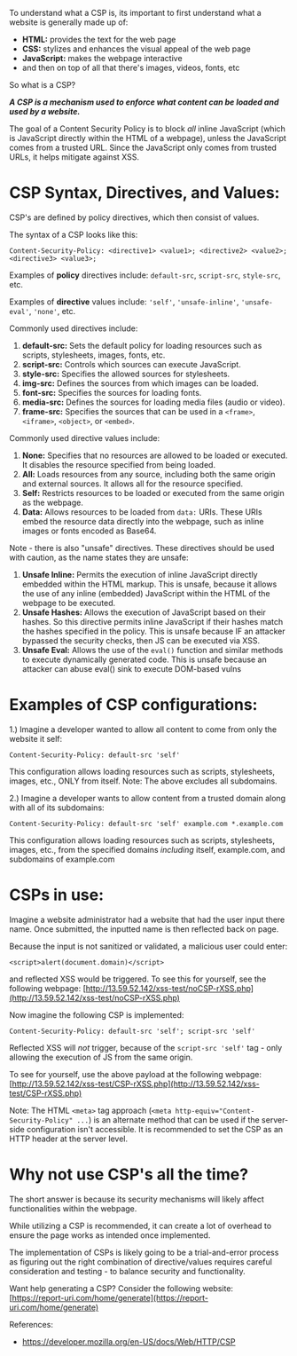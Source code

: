 To understand what a CSP is, its important to first understand what a website is generally made up of:
- **HTML:** provides the text for the web page
- **CSS:** stylizes and enhances the visual appeal of the web page
- **JavaScript:** makes the webpage interactive
- and then on top of all that there's images, videos, fonts, etc
  
So what is a CSP?

***A CSP is a mechanism used to enforce what content can be loaded and used by a website.***

The goal of a Content Security Policy is to block *all* inline JavaScript (which is JavaScript directly within the HTML of a webpage), unless the JavaScript comes from a trusted URL. Since the JavaScript only comes from trusted URLs, it helps mitigate against XSS.

# CSP Syntax, Directives, and Values:

CSP's are defined by policy directives, which then consist of values.

The syntax of a CSP looks like this:
```
Content-Security-Policy: <directive1> <value1>; <directive2> <value2>; <directive3> <value3>;
```

Examples of **policy** directives include: `default-src`, `script-src`, `style-src`, etc.

Examples of **directive** values include: `'self'`, `'unsafe-inline'`, `'unsafe-eval'`, `'none'`, etc.

Commonly used directives include:
1. **default-src:** Sets the default policy for loading resources such as scripts, stylesheets, images, fonts, etc.
2. **script-src:** Controls which sources can execute JavaScript.
3. **style-src:** Specifies the allowed sources for stylesheets.
4. **img-src:** Defines the sources from which images can be loaded.
5. **font-src:** Specifies the sources for loading fonts.
6. **media-src:** Defines the sources for loading media files (audio or video).
7. **frame-src:** Specifies the sources that can be used in a `<frame>`, `<iframe>`, `<object>`, or `<embed>`.

Commonly used directive values include:
1. **None:** Specifies that no resources are allowed to be loaded or executed. It disables the resource specified  from being loaded.
2. **All:** Loads resources from any source, including both the same origin and external sources. It allows all for the resource specified. 
3. **Self:** Restricts resources to be loaded or executed from the same origin as the webpage. 
4. **Data:** Allows resources to be loaded from `data:` URIs. These URIs embed the resource data directly into the webpage, such as inline images or fonts encoded as Base64.


Note - there is also "unsafe" directives. These directives should be used with caution, as the name states they are unsafe:
1. **Unsafe Inline:** Permits the execution of inline JavaScript directly embedded within the HTML markup. This is unsafe, because it allows the use of any inline (embedded) JavaScript within the HTML of the webpage to be executed.
2. **Unsafe Hashes:** Allows the execution of JavaScript based on their hashes. So this directive permits inline JavaScript if their hashes match the hashes specified in the policy. This is unsafe because IF an attacker bypassed the security checks, then JS can be executed via XSS.
3. **Unsafe Eval:** Allows the use of the `eval()` function and similar methods to execute dynamically generated code. This is unsafe because an attacker can abuse eval() sink to execute DOM-based vulns

# Examples of CSP configurations:

1.) Imagine a developer wanted to allow all content to come from only the website it self:
```
Content-Security-Policy: default-src 'self'
```

This configuration allows loading resources such as scripts, stylesheets, images, etc., ONLY from itself. Note: The above excludes all subdomains.

2.) Imagine a developer wants to allow content from a trusted domain along with all of its subdomains:
```
Content-Security-Policy: default-src 'self' example.com *.example.com
```

This configuration allows loading resources such as scripts, stylesheets, images, etc., from the specified domains *including* itself, example.com, and subdomains of example.com


# CSPs in use:

Imagine a website administrator had a website that had the user input there name. Once submitted, the inputted name is then reflected back on page. 

Because the input is not sanitized or validated, a malicious user could enter:
```
<script>alert(document.domain)</script>
```

and reflected XSS would be triggered. To see this for yourself, see the following webpage: [http://13.59.52.142/xss-test/noCSP-rXSS.php](http://13.59.52.142/xss-test/noCSP-rXSS.php)


Now imagine the following CSP is implemented: 
```
Content-Security-Policy: default-src 'self'; script-src 'self'
```

Reflected XSS will *not* trigger, because of the `script-src 'self'` tag - only allowing the execution of JS from the same origin.

To see for yourself, use the above payload at the following webpage: [http://13.59.52.142/xss-test/CSP-rXSS.php](http://13.59.52.142/xss-test/CSP-rXSS.php)

Note: The HTML `<meta>` tag approach (`<meta http-equiv="Content-Security-Policy" ...`) is an alternate method that can be used if the server-side configuration isn't accessible. It is recommended to set the CSP as an HTTP header at the server level.

# Why not use CSP's all the time?

The short answer is because its security mechanisms will likely affect functionalities within the webpage.

While utilizing a CSP is recommended, it can create a lot of overhead to ensure the page works as intended once implemented. 

The implementation of CSPs is likely going to be a trial-and-error process as figuring out the right combination of directive/values requires careful consideration and testing - to balance security and functionality. 

Want help generating a CSP? 
Consider the following website: [https://report-uri.com/home/generate](https://report-uri.com/home/generate)

References:
- https://developer.mozilla.org/en-US/docs/Web/HTTP/CSP
